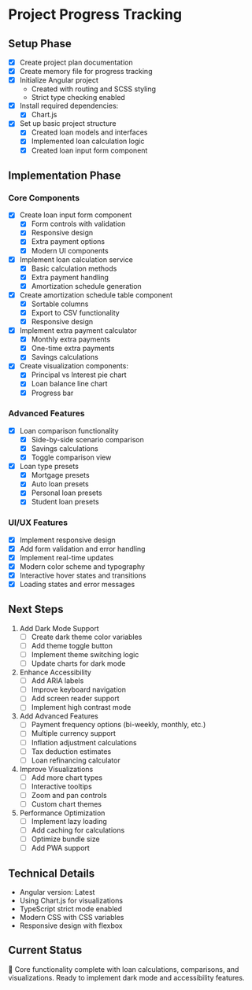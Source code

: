 # Project Progress Tracking

## Setup Phase
- [x] Create project plan documentation
- [x] Create memory file for progress tracking
- [x] Initialize Angular project
  - Created with routing and SCSS styling
  - Strict type checking enabled
- [x] Install required dependencies:
  - [x] Chart.js
- [x] Set up basic project structure
  - [x] Created loan models and interfaces
  - [x] Implemented loan calculation logic
  - [x] Created loan input form component

## Implementation Phase
### Core Components
- [x] Create loan input form component
  - [x] Form controls with validation
  - [x] Responsive design
  - [x] Extra payment options
  - [x] Modern UI components
- [x] Implement loan calculation service
  - [x] Basic calculation methods
  - [x] Extra payment handling
  - [x] Amortization schedule generation
- [x] Create amortization schedule table component
  - [x] Sortable columns
  - [x] Export to CSV functionality
  - [x] Responsive design
- [x] Implement extra payment calculator
  - [x] Monthly extra payments
  - [x] One-time extra payments
  - [x] Savings calculations
- [x] Create visualization components:
  - [x] Principal vs Interest pie chart
  - [x] Loan balance line chart
  - [x] Progress bar

### Advanced Features
- [x] Loan comparison functionality
  - [x] Side-by-side scenario comparison
  - [x] Savings calculations
  - [x] Toggle comparison view
- [x] Loan type presets
  - [x] Mortgage presets
  - [x] Auto loan presets
  - [x] Personal loan presets
  - [x] Student loan presets

### UI/UX Features
- [x] Implement responsive design
- [x] Add form validation and error handling
- [x] Implement real-time updates
- [x] Modern color scheme and typography
- [x] Interactive hover states and transitions
- [x] Loading states and error messages

## Next Steps
1. Add Dark Mode Support
   - [ ] Create dark theme color variables
   - [ ] Add theme toggle button
   - [ ] Implement theme switching logic
   - [ ] Update charts for dark mode

2. Enhance Accessibility
   - [ ] Add ARIA labels
   - [ ] Improve keyboard navigation
   - [ ] Add screen reader support
   - [ ] Implement high contrast mode

3. Add Advanced Features
   - [ ] Payment frequency options (bi-weekly, monthly, etc.)
   - [ ] Multiple currency support
   - [ ] Inflation adjustment calculations
   - [ ] Tax deduction estimates
   - [ ] Loan refinancing calculator

4. Improve Visualizations
   - [ ] Add more chart types
   - [ ] Interactive tooltips
   - [ ] Zoom and pan controls
   - [ ] Custom chart themes

5. Performance Optimization
   - [ ] Implement lazy loading
   - [ ] Add caching for calculations
   - [ ] Optimize bundle size
   - [ ] Add PWA support

## Technical Details
- Angular version: Latest
- Using Chart.js for visualizations
- TypeScript strict mode enabled
- Modern CSS with CSS variables
- Responsive design with flexbox

## Current Status
🚀 Core functionality complete with loan calculations, comparisons, and visualizations. Ready to implement dark mode and accessibility features. 